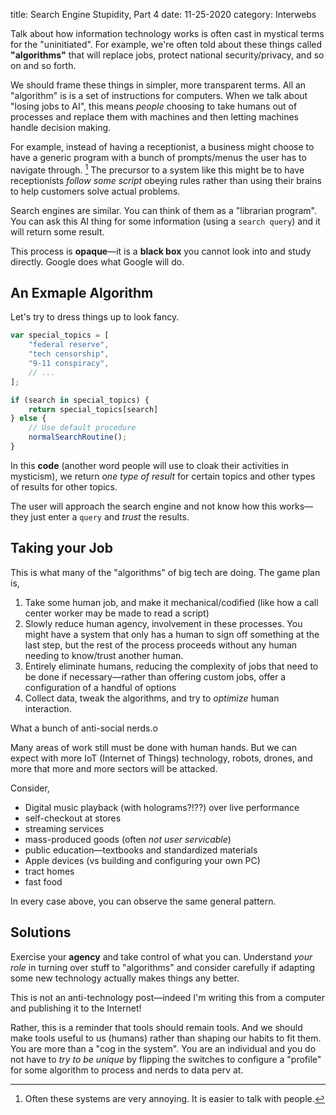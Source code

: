 title: Search Engine Stupidity, Part 4
date: 11-25-2020
category: Interwebs

Talk about how information technology works is often cast in mystical
terms for the "uninitiated". For example, we're often told about these
things called **"algorithms"** that will replace jobs, protect
national security/privacy, and so on and so forth.

We should frame these things in simpler, more transparent terms. All
an "algorithm" is is a set of instructions for computers. When we talk
about "losing jobs to AI", this means *people* choosing to take humans
out of processes and replace them with machines and then letting
machines handle decision making.

For example, instead of having a receptionist, a business might choose
to have a generic program with a bunch of prompts/menus the user has
to navigate through. [^1] The precursor to a system like this might be
to have receptionists *follow some script* obeying rules rather than
using their brains to help customers solve actual problems.

Search engines are similar. You can think of them as a "librarian
program". You can ask this AI thing for some information (using a
`search query`) and it will return some result.

This process is **opaque**&mdash;it is a **black box** you cannot look
into and study directly. Google does what Google will do.

An Exmaple Algorithm
--------------------

Let's try to dress things up to look fancy.


```javascript
var special_topics = [
    "federal reserve",
    "tech censorship",
    "9-11 conspiracy",
    // ...
];

if (search in special_topics) {
    return special_topics[search]
} else {
    // Use default procedure
    normalSearchRoutine();
}
```

In this **code** (another word people will use to cloak their
activities in mysticism), we return *one type of result* for certain
topics and other types of results for other topics.

The user will approach the search engine and not know how this
works&mdash;they just enter a `query` and *trust* the results.

Taking your Job
---------------

This is what many of the "algorithms" of big tech are doing. The game
plan is,

1. Take some human job, and make it mechanical/codified (like how a
   call center worker may be made to read a script)
2. Slowly reduce human agency, involvement in these processes. You
   might have a system that only has a human to sign off something at
   the last step, but the rest of the process proceeds without any
   human needing to know/trust another human.
3. Entirely eliminate humans, reducing the complexity of jobs that
   need to be done if necessary&mdash;rather than offering custom
   jobs, offer a configuration of a handful of options
4. Collect data, tweak the algorithms, and try to *optimize* human
   interaction.
   
What a bunch of anti-social nerds.o

Many areas of work still must be done with human hands. But we can
expect with more IoT (Internet of Things) technology, robots, drones,
and more that more and more sectors will be attacked.

Consider,

- Digital music playback (with holograms?!??) over live performance
- self-checkout at stores
- streaming services
- mass-produced goods (often *not user servicable*)
- public education&mdash;textbooks and standardized materials
- Apple devices (vs building and configuring your own PC)
- tract homes
- fast food

In every case above, you can observe the same general pattern.

Solutions
---------

Exercise your **agency** and take control of what you can. Understand
*your role* in turning over stuff to "algorithms" and consider
carefully if adapting some new technology actually makes things any
better.

This is not an anti-technology post&mdash;indeed I'm writing this from
a computer and publishing it to the Internet!

Rather, this is a reminder that tools should remain tools. And we
should make tools useful to us (humans) rather than shaping our habits
to fit them. You are more than a "cog in the system". You are an
individual and you do not have to *try to be unique* by flipping the
switches to configure a "profile" for some algorithm to process and
nerds to data perv at.

[^1]: Often these systems are very annoying. It is easier to talk with
    people.
